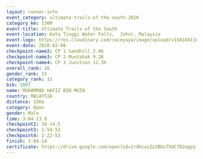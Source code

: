 ```yaml
--- 
layout: runner-info 
event_category: ultimate-trails-of-the-south-2020 
category_km: 15KM 
event-title: Ultimate Trails of the South 
event-location: Kota Tinggi Water Falls,  Johor, Malaysia 
event-logo: https://res.cloudinary.com/raceyaya/image/upload/v1581841103/logo/2020/ultimate-trails-2020_i93dfj.jpg 
event-date: 2020-02-08 
checkpoint-name2: CP 1 Sandhill 2.8K 
checkpoint-name3: CP 2 Muntahak 9.2K 
checkpoint-name4: CP 3 Junction 12.3K 
overall_rank: 16
gender_rank: 15
category_rank: 11
bib: 1007
name: MUHAMMAD HAFIZ BIN MUIN
country: MALAYSIA
distance: 15Km
category: Open
gender: Male
time: 3-04-13.9
checkpoint2: 34-14.5
checkpoint3: 1-54-52
checkpoint4: 2-22-53
finish: 3-04-14
certificate: https://drive.google.com/open?id=1rdHiaiZLVBUvTXUC7B2eppytJJS8KIjz
--- 
```

